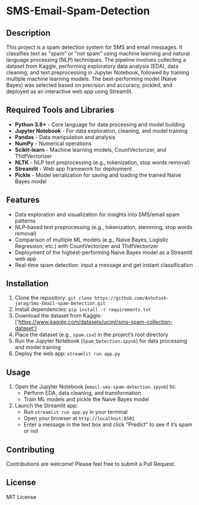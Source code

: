 # SMS-Email-Spam-Detection

## Description
This project is a spam detection system for SMS and email messages. It classifies text as "spam" or "not spam" using machine learning and natural language processing (NLP) techniques. The pipeline involves collecting a dataset from Kaggle, performing exploratory data analysis (EDA), data cleaning, and text preprocessing in Jupyter Notebook, followed by training multiple machine learning models. The best-performing model (Naive Bayes) was selected based on precision and accuracy, pickled, and deployed as an interactive web app using Streamlit.

## Required Tools and Libraries
- **Python 3.8+** - Core language for data processing and model building
- **Jupyter Notebook** - For data exploration, cleaning, and model training
- **Pandas** - Data manipulation and analysis
- **NumPy** - Numerical operations
- **Scikit-learn** - Machine learning models, CountVectorizer, and TfidfVectorizer
- **NLTK** - NLP text preprocessing (e.g., tokenization, stop words removal)
- **Streamlit** - Web app framework for deployment
- **Pickle** - Model serialization for saving and loading the trained Naive Bayes model

## Features
- Data exploration and visualization for insights into SMS/email spam patterns
- NLP-based text preprocessing (e.g., tokenization, stemming, stop words removal)
- Comparison of multiple ML models (e.g., Naive Bayes, Logistic Regression, etc.) with CountVectorizer and TfidfVectorizer
- Deployment of the highest-performing Naive Bayes model as a Streamlit web app
- Real-time spam detection: input a message and get instant classification

## Installation
1. Clone the repository: `git clone https://github.com/Ashutosh-jarag/Sms-Email-spam-Detection.git`
2. Install dependencies: `pip install -r requirements.txt`
3. Download the dataset from Kaggle: ['https://www.kaggle.com/datasets/uciml/sms-spam-collection-dataset']
4. Place the dataset (e.g., `spam.csv`) in the project’s root directory
5. Run the Jupyter Notebook (`Spam_Detection.ipynb`) for data processing and model training
6. Deploy the web app: `streamlit run app.py`

## Usage
1. Open the Jupyter Notebook (`email-sms-spam-detection.ipynb`) to:
   - Perform EDA, data cleaning, and transformation
   - Train ML models and pickle the Naive Bayes model
2. Launch the Streamlit app:
   - Run `streamlit run app.py` in your terminal
   - Open your browser at `http://localhost:8501`
   - Enter a message in the text box and click "Predict" to see if it’s spam or not

## Contributing
Contributions are welcome! Please feel free to submit a Pull Request.

## License
MIT License
